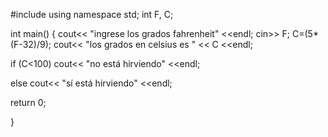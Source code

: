 #include <iostream>
using namespace std;
int F, C;

int main()
{
  cout<< "ingrese los grados fahrenheit" <<endl;
  cin>> F;
  C=(5*(F-32)/9);
  cout<< "los grados en celsius es " << C <<endl;

  if (C<100)
  cout<< "no está hirviendo" <<endl;

  else
  cout<< "sí está hirviendo" <<endl;

return 0;

}
